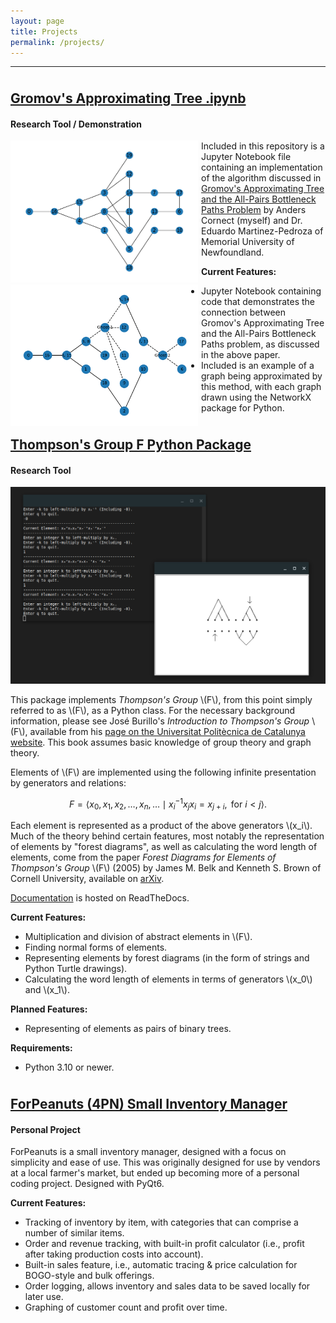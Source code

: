 ```yaml
---
layout: page
title: Projects
permalink: /projects/
---
```


---
<p style="margin-bottom:1cm;"></p>

<div class="stylebox" markdown="1">

## [Gromov's Approximating Tree .ipynb](https://github.com/And-ers/Gromov-Trees)
#### Research Tool / Demonstration

<div>
    <div style="float:left;margin-right:5px;">
        <img src="../images/approxgraph.png" width=300px />
    </div>
    <div style="float:left;margin-right:5px;">
        <img src="../images/approxedtree.png" width=300px />
    </div>
</div>

Included in this repository is a Jupyter Notebook file containing an implementation of the algorithm discussed in [Gromov's Approximating Tree and the All-Pairs Bottleneck Paths Problem](https://arxiv.org/abs/2408.05338#) by Anders Cornect (myself) and Dr. Eduardo Martinez-Pedroza of Memorial University of Newfoundland.

**Current Features:**
- Jupyter Notebook containing code that demonstrates the connection between Gromov's Approximating Tree and the All-Pairs Bottleneck Paths problem, as discussed in the above paper.
- Included is an example of a graph being approximated by this method, with each graph drawn using the NetworkX package for Python.

</div>

<p style="margin-bottom:1cm;"></p>

<div class="stylebox" markdown="1">

## [Thompson's Group F Python Package](https://github.com/And-ers/thompsons-group-f)
#### Research Tool

<img src="../images/thompson-thumbnail.jpg" width=750px>

This package implements _Thompson's Group_ \\(F\\), from this point simply referred to as \\(F\\), as a Python class. For the necessary background information, please see José Burillo's _Introduction to Thompson's Group_ \\(F\\), available from his [page on the Universitat Politècnica de Catalunya website](https://web.mat.upc.edu/pep.burillo/book_en.php). This book assumes basic knowledge of group theory and graph theory.

Elements of \\(F\\) are implemented using the following infinite presentation by generators and relations:

   $$F = \left\langle x_0, x_1, x_2, \ldots, x_n, \ldots \mid x_i^{-1}x_jx_i = x_{j+i}, \text{ for } i < j \right\rangle.$$

Each element is represented as a product of the above generators \\(x_i\\). Much of the theory behind certain features, most notably the representation of elements by "forest diagrams", as well as calculating the word length of elements, come from the paper _Forest Diagrams for Elements of Thompson's Group_ \\(F\\) (2005) by James M. Belk and Kenneth S. Brown of Cornell University, available on [arXiv](https://arxiv.org/abs/math/0305412). 

[Documentation](http://exotic-groups.rtfd.io/) is hosted on ReadTheDocs.

**Current Features:**
- Multiplication and division of abstract elements in \\(F\\).
- Finding normal forms of elements.
- Representing elements by forest diagrams (in the form of strings and Python Turtle drawings).
- Calculating the word length of elements in terms of generators \\(x_0\\) and \\(x_1\\).

**Planned Features:**
- Representing of elements as pairs of binary trees.
  
**Requirements:**
- Python 3.10 or newer.

</div>

<p style="margin-bottom:1cm;"></p>

<div class="stylebox" markdown="1">

## [ForPeanuts (4PN) Small Inventory Manager](https://github.com/And-ers/4peanuts)
#### Personal Project

ForPeanuts is a small inventory manager, designed with a focus on simplicity and ease of use. This was originally designed for use by vendors at a local farmer's market, but ended up becoming more of a personal coding project. Designed with PyQt6.

**Current Features:**
- Tracking of inventory by item, with categories that can comprise a number of similar items.
- Order and revenue tracking, with built-in profit calculator (i.e., profit after taking production costs into account).
- Built-in sales feature, i.e., automatic tracing & price calculation for BOGO-style and bulk offerings.
- Order logging, allows inventory and sales data to be saved locally for later use.
- Graphing of customer count and profit over time.

</div>